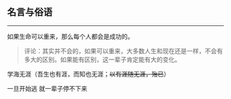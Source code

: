## 名言与俗语

---

如果生命可以重来，那么每个人都会是成功的。

> 评论：其实并不会的，如果可以重来，大多数人生和现在还是一样，不会有多大的区别。如果能有区别，这一辈子肯定能有大的变化。

学海无涯（吾生也有涯，而知也无涯；~~以有涯随无涯，殆已~~）

一旦开始逃 就一辈子停不下来

